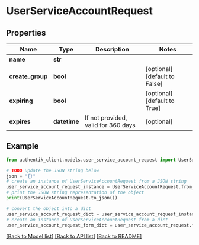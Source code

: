 # UserServiceAccountRequest


## Properties

Name | Type | Description | Notes
------------ | ------------- | ------------- | -------------
**name** | **str** |  | 
**create_group** | **bool** |  | [optional] [default to False]
**expiring** | **bool** |  | [optional] [default to True]
**expires** | **datetime** | If not provided, valid for 360 days | [optional] 

## Example

```python
from authentik_client.models.user_service_account_request import UserServiceAccountRequest

# TODO update the JSON string below
json = "{}"
# create an instance of UserServiceAccountRequest from a JSON string
user_service_account_request_instance = UserServiceAccountRequest.from_json(json)
# print the JSON string representation of the object
print(UserServiceAccountRequest.to_json())

# convert the object into a dict
user_service_account_request_dict = user_service_account_request_instance.to_dict()
# create an instance of UserServiceAccountRequest from a dict
user_service_account_request_form_dict = user_service_account_request.from_dict(user_service_account_request_dict)
```
[[Back to Model list]](../README.md#documentation-for-models) [[Back to API list]](../README.md#documentation-for-api-endpoints) [[Back to README]](../README.md)


